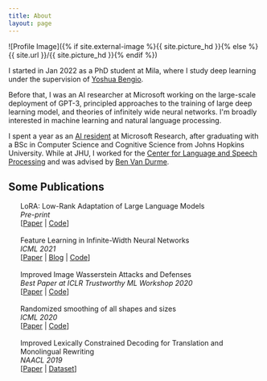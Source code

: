 ```yaml
---
title: About
layout: page
---
```

![Profile Image]({% if site.external-image %}{{ site.picture_hd }}{% else %}{{ site.url }}/{{ site.picture_hd }}{% endif %})

<p>I started in Jan 2022 as a PhD student at Mila, where I study deep learning under the supervision of <a href="https://yoshuabengio.org/">Yoshua Bengio</a>.</p>

<p>Before that, I was an AI researcher at Microsoft working on the large-scale deployment of GPT-3, principled approaches to the training of large deep learning model, and theories of infinitely wide neural networks. I'm broadly interested in machine learning and natural language processing.</p>

<p>I spent a year as an <a href="https://www.microsoft.com/en-us/research/academic-program/microsoft-ai-residency-program/">AI resident</a> at Microsoft Research, after graduating with a BSc in Computer Science and Cognitive Science from Johns Hopkins University. While at JHU, I worked for the <a href="https://www.clsp.jhu.edu/">Center for Language and Speech Processing</a> and was advised by <a href="https://www.cs.jhu.edu/~vandurme/">Ben Van Durme</a>.</p>

<h2>Some Publications</h2>

<ul class="publications">
	LoRA: Low-Rank Adaptation of Large Language Models<br>
	<i>Pre-print</i><br>
	[<a href="https://arxiv.org/abs/2106.09685">Paper</a> | <a href="https://github.com/microsoft/LoRA">Code</a>]<br>
	<br>
	Feature Learning in Infinite-Width Neural Networks<br>
	<i>ICML 2021</i><br>
	[<a href="https://arxiv.org/abs/2011.14522">Paper</a> | <a href="https://www.microsoft.com/en-us/research/blog/on-infinitely-wide-neural-networks-that-exhibit-feature-learning/">Blog</a> | <a href="https://github.com/edwardjhu/TP4">Code</a>]<br>
	<br>
	Improved Image Wasserstein Attacks and Defenses<br>
	<i>Best Paper at ICLR Trustworthy ML Workshop 2020</i><br>
	[<a href="https://arxiv.org/abs/2004.12478">Paper</a> | <a href="https://github.com/edwardjhu/improved_wasserstein">Code</a>]<br>
	<br>
	Randomized smoothing of all shapes and sizes<br>
	<i>ICML 2020</i><br>
	[<a href="https://arxiv.org/abs/2002.08118">Paper</a> | <a href="https://github.com/tonyduan/rs4a">Code</a>]<br>
	<br>
	Improved Lexically Constrained Decoding for Translation and Monolingual Rewriting<br>
	<i>NAACL 2019</i><br>
	[<a href="https://aclanthology.org/N19-1090.pdf">Paper</a> | <a href="https://nlp.jhu.edu/parabank/">Dataset</a>]<br>
</ul>